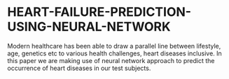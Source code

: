 # HEART-FAILURE-PREDICTION-USING-NEURAL-NETWORK
Modern healthcare has been able to draw a parallel line between lifestyle, age, genetics etc to various health challenges, heart diseases inclusive. In this paper we are making use of neural network approach to predict the occurrence of heart diseases in our test subjects. 
